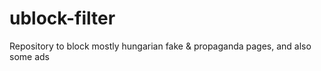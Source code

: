 # ublock-filter
Repository to block mostly hungarian fake &amp; propaganda pages, and also some ads
